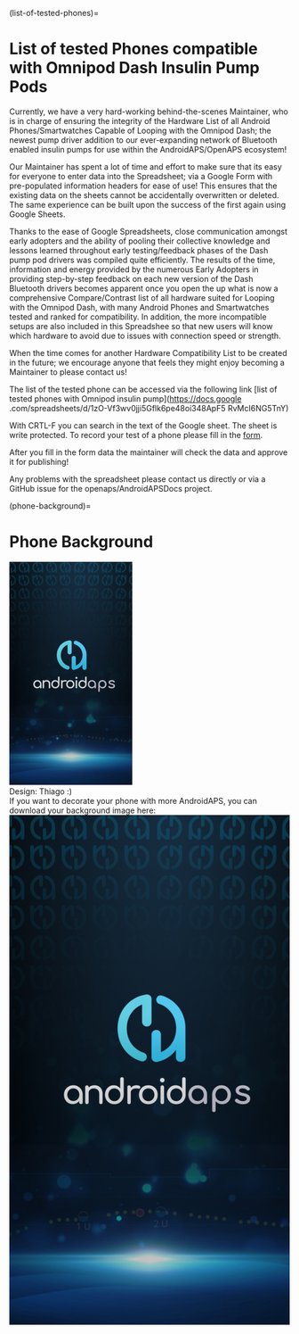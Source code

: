 (list-of-tested-phones)=

# List of tested Phones compatible with Omnipod Dash Insulin Pump Pods

Currently, we have a very hard-working behind-the-scenes Maintainer, who is in charge of ensuring the integrity of the Hardware List of all Android Phones/Smartwatches Capable of Looping with the Omnipod Dash; the newest pump driver addition to our ever-expanding network of Bluetooth enabled insulin pumps for use within the AndroidAPS/OpenAPS ecosystem!

Our Maintainer has spent a lot of time and effort to make sure that its easy for everyone to enter data into the Spreadsheet; via a Google Form with pre-populated information headers for ease of use! This ensures that the existing data on the sheets cannot be accidentally overwritten or deleted. The same experience can be built upon the success of the first again using Google Sheets.

Thanks to the ease of Google Spreadsheets, close communication amongst early adopters and the ability of pooling their collective knowledge and lessons learned throughout early testing/feedback phases of the Dash pump pod drivers was compiled quite efficiently. The results of the time, information and energy provided by the numerous Early Adopters in providing step-by-step feedback on each new version of the Dash Bluetooth drivers becomes apparent once you open the up what is now a comprehensive Compare/Contrast list of all hardware suited for Looping with the Omnipod Dash, with many Android Phones and Smartwatches tested and ranked for compatibility. In addition, the more incompatible setups are also included in this Spreadshee so that new users will know which hardware to avoid due to issues with connection speed or strength.

When the time comes for another Hardware Compatibility List to be created in the future; we encourage anyone that feels they might enjoy becoming a Maintainer to please contact us!

The list of the tested phone can be accessed via the following link [list of tested phones with Omnipod insulin pump](https://docs.google .com/spreadsheets/d/1zO-Vf3wv0jji5Gflk6pe48oi348ApF5 RvMcI6NG5TnY)

With CRTL-F you can search in the text of the Google sheet. The sheet is write protected. To record your test of a phone please fill in the [form](https://forms.gle/g7GbSkMCTfFrWKjSA).

After you fill in the form data the maintainer will check the data and approve it for publishing!

Any problems with the spreadsheet please contact us directly or via a GitHub issue for the openaps/AndroidAPSDocs project.

(phone-background)=

# Phone Background

![phone background](../images/bg_phone_thump.jpg) </br> Design: Thiago :) </br> If you want to decorate your phone with more AndroidAPS, you can download your background image here: ![Background in high resolution.](../images/bg_phone.jpg)